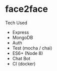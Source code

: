 # face2face

Tech Used

- Express
- MongoDB
- Auth
- Test (mocha / chai)
- ES6+ (Node 8)
- Chat Bot
- CI (docker)
